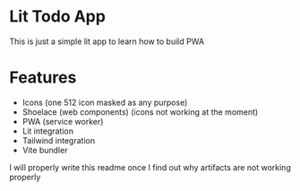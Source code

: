 # Lit Todo App

This is just a simple lit app to learn how to build PWA

# Features

- Icons (one 512 icon masked as any purpose)
- Shoelace (web components) (icons not working at the moment)
- PWA (service worker)
- Lit integration
- Tailwind integration
- Vite bundler

I will properly write this readme once I find out why artifacts are not working properly